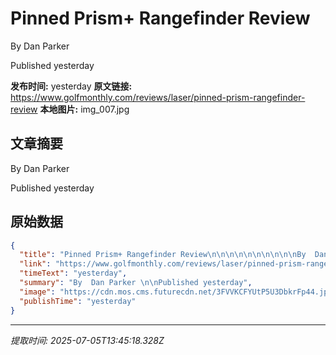 # Pinned Prism+ Rangefinder Review









By  Dan Parker 

Published yesterday

**发布时间:** yesterday
**原文链接:** https://www.golfmonthly.com/reviews/laser/pinned-prism-rangefinder-review
**本地图片:** img_007.jpg

## 文章摘要

By  Dan Parker 

Published yesterday

## 原始数据

```json
{
  "title": "Pinned Prism+ Rangefinder Review\n\n\n\n\n\n\n\n\n\nBy  Dan Parker \n\nPublished yesterday",
  "link": "https://www.golfmonthly.com/reviews/laser/pinned-prism-rangefinder-review",
  "timeText": "yesterday",
  "summary": "By  Dan Parker \n\nPublished yesterday",
  "image": "https://cdn.mos.cms.futurecdn.net/3FVVKCFYUtP5U3DbkrFp44.jpg",
  "publishTime": "yesterday"
}
```

---
*提取时间: 2025-07-05T13:45:18.328Z*
